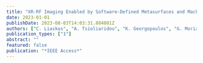 ```yaml
---
title: "XR-RF Imaging Enabled by Software-Defined Metasurfaces and Machine Learning: Foundational Vision, Technologies and Challenges"
date: 2023-01-01
publishDate: 2023-08-03T14:03:31.884801Z
authors: ["C. Liaskos", "A. Tsioliaridou", "K. Georgopoulos", "G. Morianos", "S. Ioannidis", "I. Salem", "D. Manessis", "S. Schmid", "D. Tyrovolas", "S. A. Tegos", "P. -V. Mekikis", "P. D. Diamantoulakis", "A. Pitilakis", "N. Kantartzis", "G. K. Karagiannidis", "A. Tasolamprou", "O. Tsilipakos", "M. Kafesaki", "I. F. Akyildiz", "A. Pitsillides", "M. Pateraki", "M. Vakalellis", "I. Spais"]
publication_types: ["1"]
abstract: ""
featured: false
publication: "*IEEE Access*"
---
```


